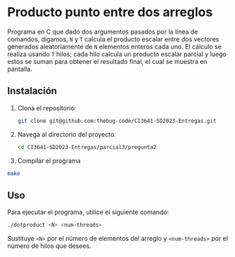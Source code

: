 # Producto punto entre dos arreglos
Programa en C que dado dos argumentos pasados por la línea de comandos, digamos, `N` y `T` calcula el producto escalar entre dos vectores generados aleatoriamente de `N` elementos enteros cada uno. El cálculo se realiza usando `T` hilos; cada hilo calcula un producto escalar parcial y luego estos se suman para obtener el resultado final, el cual se muestra en pantalla.

## Instalación
1. Clona el repositorio:

    ```bash
    git clone git@github.com:thebug-code/CI3641-SD2023-Entregas.git
    ```

2. Navega al directorio del proyecto:

    ```bash
    cd CI3641-SD2023-Entregas/parcial3/pregunta2
    ```    
3. Compilar el programa
```bash
make
```        

## Uso     
Para ejecutar el programa, utilice el siguiente comando:
```bash
./dotproduct <N> <num-threads>
```

Sustituye `<N>` por el número de elementos del arreglo y `<num-threads>` por el número de hilos que desees.
